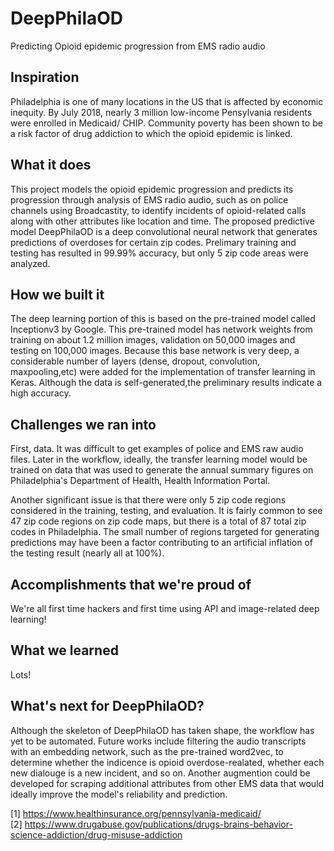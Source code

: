 # DeepPhilaOD
Predicting Opioid epidemic progression from EMS radio audio

## Inspiration

Philadelphia is one of many locations in the US that is affected by economic inequity.  By July 2018, nearly 3 million low-income Pensylvania residents were enrolled in Medicaid/ CHIP.  Community poverty has been shown to be a risk factor of drug addiction to which the opioid epidemic is linked.  

## What it does

This project models the opioid epidemic progression and predicts its progression through analysis of EMS radio audio, such as on police channels using Broadcastity, to identify incidents of opioid-related calls along with other attributes like location and time.  The proposed predictive model DeepPhilaOD is a deep convolutional neural network that generates predictions of overdoses for certain zip codes.  Prelimary training and testing has resulted in 99.99% accuracy, but only 5 zip code areas were analyzed. 

## How we built it

The deep learning portion of this is based on the pre-trained model called Inceptionv3 by Google.  This pre-trained model has network weights from training on about 1.2 million images, validation on 50,000 images and testing on 100,000 images.  Because this base network is very deep, a considerable number of layers (dense, dropout, convolution, maxpooling,etc) were added for the implementation of transfer learning in Keras.  Although the data is self-generated,the preliminary results indicate a high accuracy.

## Challenges we ran into
First, data.  It was difficult to get examples of police and EMS raw audio files.  Later in the workflow, ideally, the transfer learning model would be trained on data that was used to generate the annual summary figures on Philadelphia's Department of Health, Health Information Portal.

Another significant issue is that there were only 5 zip code regions considered in the training, testing, and evaluation.  It is fairly common to see 47 zip code regions on zip code maps, but there is a total of 87 total zip codes in Philadelphia.  The small number of regions targeted for generating predictions may have been a factor contributing to an artificial inflation of the testing result (nearly all at 100%).

## Accomplishments that we're proud of
We're all first time hackers and first time using API and image-related deep learning!

## What we learned
Lots!

## What's next for DeepPhilaOD?
Although the skeleton of DeepPhilaOD has taken shape, the workflow has yet to be automated.  Future works include filtering the audio transcripts with an embedding network, such as the pre-trained word2vec, to determine whether the indicence is opioid overdose-realated, whether each new dialouge is a new incident, and so on.  Another augmention could be developed for scraping additional attributes from other EMS data that would ideally improve the model's reliability and prediction.

[1] https://www.healthinsurance.org/pennsylvania-medicaid/ <br>
[2] https://www.drugabuse.gov/publications/drugs-brains-behavior-science-addiction/drug-misuse-addiction
